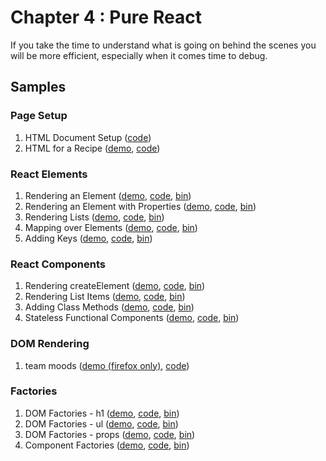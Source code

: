 Chapter 4 : Pure React
==================
If you take the time to understand what is going on behind the scenes you will be more efficient, especially when
it comes time to debug.

Samples
--------

### Page Setup

  1. HTML Document Setup ([code](./01-page-setup/01-page-setup.html))
  2. HTML for a Recipe ([demo](./01-page-setup/02-baked-salmon.html),
[code](./01-page-setup/02-baked-salmon.html))

### React Elements

  1. Rendering an Element ([demo](./02-react-elements/01-elements.html), [code](./02-react-elements/01-elements.html), [bin](http://jsbin.com/polufak/1/edit?js,output))
  2. Rendering an Element with Properties ([demo](./02-react-elements/02-elements.html), [code](./02-react-elements/02-elements.html), [bin](http://jsbin.com/polufak/2/edit?js,output))
  3. Rendering Lists ([demo](./02-react-elements/03-elements.html), [code](./02-react-elements/03-elements.html), [bin](http://jsbin.com/polufak/3/edit?js,output))
  4. Mapping over Elements ([demo](./02-react-elements/04-elements.html), [code](./02-react-elements/04-elements.html), [bin](http://jsbin.com/polufak/4/edit?js,output))
  5. Adding Keys ([demo](./02-react-elements/05-elements.html), [code](./02-react-elements/05-elements.html), [bin](http://jsbin.com/polufak/5/edit?js,output))

### React Components

  1. Rendering createElement  ([demo](./03-react-components/01-components.html), [code](./03-react-components/01-components.html), [bin](http://jsbin.com/hutobus/1/edit?js,output))
  2. Rendering List Items ([demo](./03-react-components/02-components.html), [code](./03-react-components/02-components.html), [bin](http://jsbin.com/hutobus/2/edit?js,output))
  3. Adding Class Methods ([demo](./03-react-components/03-components.html), [code](./03-react-components/03-components.html), [bin](http://jsbin.com/hutobus/3/edit?js,output))
  4. Stateless Functional Components ([demo](./03-react-components/04-components.html), [code](./03-react-components/04-components.html), [bin](http://jsbin.com/hutobus/4/edit?js,output))

### DOM Rendering

  1. team moods ([demo (firefox only)](./04-dom-rendering-moods/DOM-rendering-moods.html),
[code](./04-dom-rendering-moods/DOM-rendering-moods.js))

### Factories

  1. DOM Factories - h1 ([demo](./05-factories/01-factories.html), [code](./05-factories/01-factories.html), [bin](http://jsbin.com/sobubox/1/edit?js,output))
  2. DOM Factories - ul ([demo](./05-factories/02-factories.html), [code](./05-factories/02-factories.html), [bin](http://jsbin.com/sobubox/2/edit?js,output))
  3. DOM Factories - props ([demo](./05-factories/03-factories.html), [code](./05-factories/03-factories.html), [bin](http://jsbin.com/sobubox/3/edit?js,output))
  4. Component Factories ([demo](./05-factories/04-factories.html), [code](./05-factories/04-factories.html), [bin](http://jsbin.com/sobubox/4/edit?js,output))
